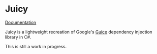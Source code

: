# Juicy
[Documentation](https://keswiik.github.io/Juicy/)

Juicy is a lightweight recreation of Google's [Guice](https://github.com/google/guice) dependency injection library in C#.

This is still a work in progress.